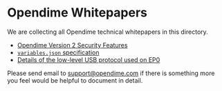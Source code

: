 
# Opendime Whitepapers

We are collecting all Opendime technical whitepapers in this directory.

- [Opendime Version 2 Security Features](opendime-trust-features.md)
- [`variables.json` specification](variables.md)
- [Details of the low-level USB protocol used on EP0](ep0-protocol.md)

Please send email to <support@opendime.com> if there is something more
you feel would be helpful to document in detail.
